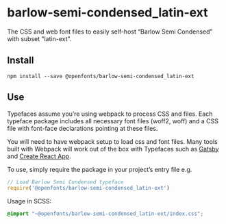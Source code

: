 
# barlow-semi-condensed_latin-ext

The CSS and web font files to easily self-host “Barlow Semi Condensed” with subset "latin-ext".

## Install

`npm install --save @openfonts/barlow-semi-condensed_latin-ext`

## Use

Typefaces assume you’re using webpack to process CSS and files. Each typeface
package includes all necessary font files (woff2, woff) and a CSS file with
font-face declarations pointing at these files.

You will need to have webpack setup to load css and font files. Many tools built
with Webpack will work out of the box with Typefaces such as [Gatsby](https://github.com/gatsbyjs/gatsby)
and [Create React App](https://github.com/facebookincubator/create-react-app).

To use, simply require the package in your project’s entry file e.g.

```javascript
// Load Barlow Semi Condensed typeface
require('@openfonts/barlow-semi-condensed_latin-ext')
```

Usage in SCSS:
```scss
@import "~@openfonts/barlow-semi-condensed_latin-ext/index.css";
```
